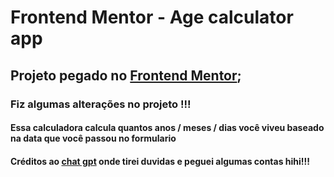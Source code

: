 # Frontend Mentor - Age calculator app

## Projeto pegado no [Frontend Mentor](www.frontendmentor.io);

### Fiz algumas alterações no projeto !!!

#### Essa calculadora calcula quantos anos / meses / dias você viveu baseado na data que você passou no formulario 

#### Créditos ao [chat gpt](chat.openai.com) onde tirei duvidas e peguei algumas contas hihi!!!
